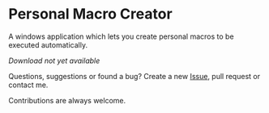 # Personal Macro Creator
A windows application which lets you create personal macros to be executed automatically.

*Download not yet available*

Questions, suggestions or found a bug? Create a new [Issue](https://github.com/damr-/personal-macro-creator/issues), pull request or contact me.

Contributions are always welcome.
